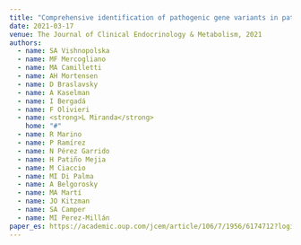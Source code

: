 ```yaml
---
title: "Comprehensive identification of pathogenic gene variants in patients with neuroendocrine disorders"
date: 2021-03-17
venue: The Journal of Clinical Endocrinology & Metabolism, 2021
authors:
  - name: SA Vishnopolska
  - name: MF Mercogliano
  - name: MA Camilletti
  - name: AH Mortensen
  - name: D Braslavsky
  - name: A Kaselman
  - name: I Bergadá
  - name: F Olivieri
  - name: <strong>L Miranda</strong>
    home: "#"
  - name: R Marino
  - name: P Ramírez
  - name: N Pérez Garrido
  - name: H Patiño Mejia
  - name: M Ciaccio
  - name: MI Di Palma
  - name: A Belgorosky
  - name: MA Martí
  - name: JO Kitzman
  - name: SA Camper
  - name: MI Perez-Millán
paper_es: https://academic.oup.com/jcem/article/106/7/1956/6174712?login=true
---
```

